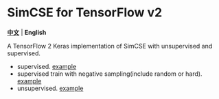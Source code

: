 # SimCSE for TensorFlow v2
[**中文**](https://github.com/jifei/simcse-tf2/blob/main/README_CN.md) | **English**

A TensorFlow 2 Keras implementation of SimCSE with unsupervised and supervised.
- supervised. [example](https://github.com/jifei/simcse-tf2/blob/main/exmaples/supervised_train.py)
- supervised train with negative sampling(include random or hard). [example](https://github.com/jifei/simcse-tf2/blob/main/exmaples/supervised_neg_train.py)
- unsupervised. [example](https://github.com/jifei/simcse-tf2/blob/main/exmaples/unsupervised_train.py)
